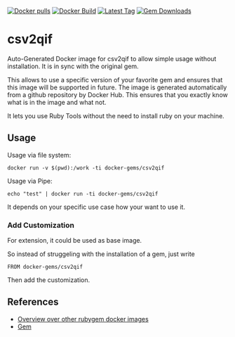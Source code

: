 [![Docker pulls](https://img.shields.io/docker/pulls/rubygem/csv2qif.svg)](https://hub.docker.com/r/rubygem/csv2qif/)
[![Docker Build](https://img.shields.io/docker/automated/rubygem/csv2qif.svg)](https://hub.docker.com/r/rubygem/csv2qif/)
[![Latest Tag](https://img.shields.io/github/tag/docker-rubygem/csv2qif.svg)](https://hub.docker.com/r/rubygem/csv2qif/)
[![Gem Downloads](https://img.shields.io/gem/dt/csv2qif.svg)](https://rubygems.org/gems/csv2qif/)
# csv2qif

Auto-Generated Docker image for csv2qif to allow simple usage without installation.
It is in sync with the original gem.

This allows to use a specific version of your favorite gem and ensures that this image will be supported in future.
The image is generated automatically from a github repository by Docker Hub.
This ensures that you exactly know what is in the image and what not.

It lets you use Ruby Tools without the need to install ruby on your machine.

## Usage

Usage via file system:

`docker run -v $(pwd):/work -ti docker-gems/csv2qif`

Usage via Pipe:

`echo "test" | docker run -ti docker-gems/csv2qif`

It depends on your specific use case how your want to use it.

### Add Customization

For extension, it could be used as base image.

So instead of struggeling with the installation of a gem, just write

`FROM docker-gems/csv2qif`

Then add the customization.

## References

 - [Overview over other rubygem docker images](https://github.com/thinkbot/docker-rubygem)
 - [Gem](https://rubygems.org/gems/csv2qif/)

